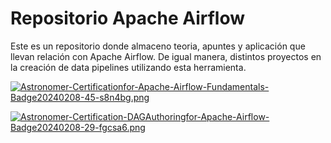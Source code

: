 # Repositorio Apache Airflow
Este es un repositorio donde almaceno teoria, apuntes y aplicación que llevan relación con Apache Airflow. De igual manera, distintos proyectos en la creación de data pipelines utilizando esta herramienta.

[![Astronomer-Certificationfor-Apache-Airflow-Fundamentals-Badge20240208-45-s8n4bg.png](https://i.postimg.cc/y6hmTsJZ/Astronomer-Certificationfor-Apache-Airflow-Fundamentals-Badge20240208-45-s8n4bg.png)](https://postimg.cc/LhXg9d39)

[![Astronomer-Certification-DAGAuthoringfor-Apache-Airflow-Badge20240208-29-fgcsa6.png](https://i.postimg.cc/CKWGcKHj/Astronomer-Certification-DAGAuthoringfor-Apache-Airflow-Badge20240208-29-fgcsa6.png)](https://postimg.cc/KKD3zxWz)